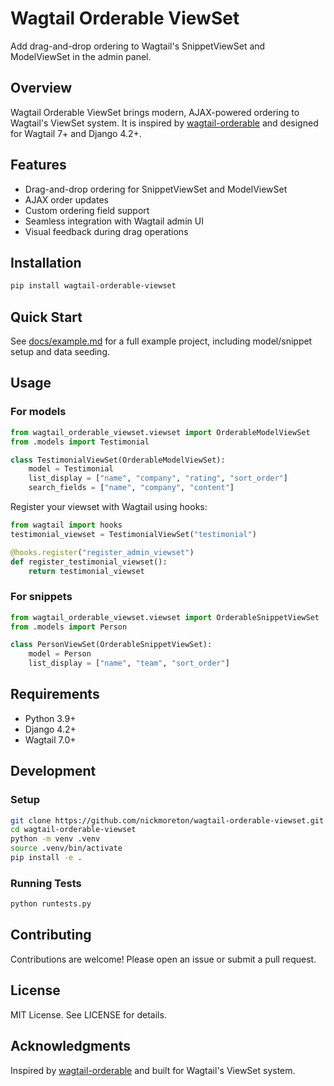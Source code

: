 
# Wagtail Orderable ViewSet

Add drag-and-drop ordering to Wagtail's SnippetViewSet and ModelViewSet in the admin panel.

## Overview

Wagtail Orderable ViewSet brings modern, AJAX-powered ordering to Wagtail's ViewSet system. It is inspired by [wagtail-orderable](https://github.com/elton2048/wagtail-orderable) and designed for Wagtail 7+ and Django 4.2+.

## Features

- Drag-and-drop ordering for SnippetViewSet and ModelViewSet
- AJAX order updates
- Custom ordering field support
- Seamless integration with Wagtail admin UI
- Visual feedback during drag operations

## Installation

```bash
pip install wagtail-orderable-viewset
```

## Quick Start

See [docs/example.md](docs/example.md) for a full example project, including model/snippet setup and data seeding.

## Usage

### For models

```python
from wagtail_orderable_viewset.viewset import OrderableModelViewSet
from .models import Testimonial

class TestimonialViewSet(OrderableModelViewSet):
	model = Testimonial
	list_display = ["name", "company", "rating", "sort_order"]
	search_fields = ["name", "company", "content"]
```

Register your viewset with Wagtail using hooks:

```python
from wagtail import hooks
testimonial_viewset = TestimonialViewSet("testimonial")

@hooks.register("register_admin_viewset")
def register_testimonial_viewset():
	return testimonial_viewset
```

### For snippets

```python
from wagtail_orderable_viewset.viewset import OrderableSnippetViewSet
from .models import Person

class PersonViewSet(OrderableSnippetViewSet):
	model = Person
	list_display = ["name", "team", "sort_order"]
```

## Requirements

- Python 3.9+
- Django 4.2+
- Wagtail 7.0+

## Development

### Setup

```bash
git clone https://github.com/nickmoreton/wagtail-orderable-viewset.git
cd wagtail-orderable-viewset
python -m venv .venv
source .venv/bin/activate
pip install -e .
```

### Running Tests

```bash
python runtests.py
```

## Contributing

Contributions are welcome! Please open an issue or submit a pull request.

## License

MIT License. See LICENSE for details.

## Acknowledgments

Inspired by [wagtail-orderable](https://github.com/elton2048/wagtail-orderable) and built for Wagtail's ViewSet system.
